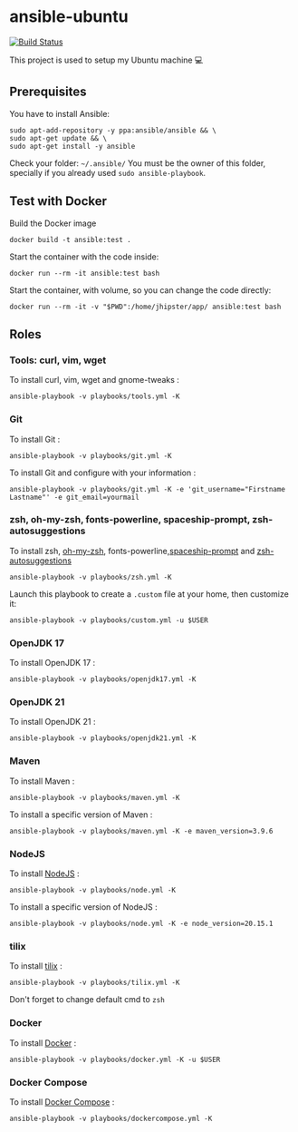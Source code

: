 # ansible-ubuntu

[![Build Status][github-actions-image]][github-actions-url]

This project is used to setup my Ubuntu machine :computer:

## Prerequisites

You have to install Ansible:

```
sudo apt-add-repository -y ppa:ansible/ansible && \
sudo apt-get update && \
sudo apt-get install -y ansible
```

Check your folder: `~/.ansible/`
You must be the owner of this folder, specially if you already used `sudo ansible-playbook`.

## Test with Docker

Build the Docker image

```
docker build -t ansible:test .
```

Start the container with the code inside:

```
docker run --rm -it ansible:test bash
```

Start the container, with volume, so you can change the code directly:

```
docker run --rm -it -v "$PWD":/home/jhipster/app/ ansible:test bash
```

## Roles

### Tools: curl, vim, wget

To install curl, vim, wget and gnome-tweaks :

```
ansible-playbook -v playbooks/tools.yml -K
```

### Git

To install Git :

```
ansible-playbook -v playbooks/git.yml -K
```

To install Git and configure with your information :

```
ansible-playbook -v playbooks/git.yml -K -e 'git_username="Firstname Lastname"' -e git_email=yourmail
```

### zsh, oh-my-zsh, fonts-powerline, spaceship-prompt, zsh-autosuggestions

To install zsh, [oh-my-zsh](https://github.com/robbyrussell/oh-my-zsh), fonts-powerline,[spaceship-prompt](https://github.com/denysdovhan/spaceship-prompt) and [zsh-autosuggestions](https://github.com/zsh-users/zsh-autosuggestions)

```
ansible-playbook -v playbooks/zsh.yml -K
```

Launch this playbook to create a `.custom` file at your home, then customize it:

```
ansible-playbook -v playbooks/custom.yml -u $USER
```

### OpenJDK 17

To install OpenJDK 17 :

```
ansible-playbook -v playbooks/openjdk17.yml -K
```

### OpenJDK 21

To install OpenJDK 21 :

```
ansible-playbook -v playbooks/openjdk21.yml -K
```

### Maven

To install Maven :

```
ansible-playbook -v playbooks/maven.yml -K
```

To install a specific version of Maven :

```
ansible-playbook -v playbooks/maven.yml -K -e maven_version=3.9.6
```

### NodeJS

To install [NodeJS](https://nodejs.org/en/) :

```
ansible-playbook -v playbooks/node.yml -K
```

To install a specific version of NodeJS :

```
ansible-playbook -v playbooks/node.yml -K -e node_version=20.15.1
```

### tilix

To install [tilix](https://github.com/gnunn1/tilix) :

```
ansible-playbook -v playbooks/tilix.yml -K
```

Don't forget to change default cmd to `zsh`

### Docker

To install [Docker](https://github.com/moby/moby) :

```
ansible-playbook -v playbooks/docker.yml -K -u $USER
```

### Docker Compose

To install [Docker Compose](https://github.com/docker/compose) :

```
ansible-playbook -v playbooks/dockercompose.yml -K
```

[github-actions-image]: https://github.com/pascalgrimaud/ansible-ubuntu/workflows/Build/badge.svg
[github-actions-url]: https://github.com/pascalgrimaud/ansible-ubuntu/actions?query=workflow%3ABuild
